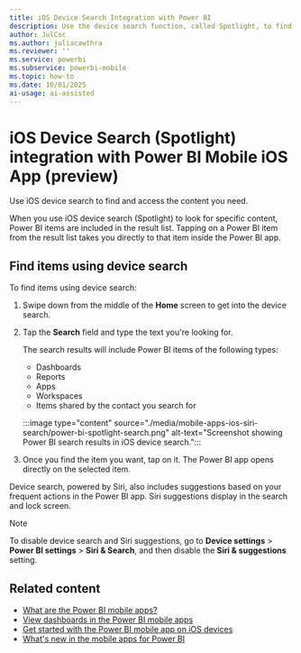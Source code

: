 ```yaml
---
title: iOS Device Search Integration with Power BI
description: Use the device search function, called Spotlight, to find and access the content you need in Power BI.
author: JulCsc
ms.author: juliacawthra
ms.reviewer: ''
ms.service: powerbi
ms.subservice: powerbi-mobile
ms.topic: how-to
ms.date: 10/01/2025
ai-usage: ai-assisted
---
```


# iOS Device Search (Spotlight) integration with Power BI Mobile iOS App (preview)

Use iOS device search to find and access the content you need.

When you use iOS device search (Spotlight) to look for specific content, Power BI items are included in the result list. Tapping on a Power BI item from the result list takes you directly to that item inside the Power BI app.

## Find items using device search

To find items using device search:

1. Swipe down from the middle of the **Home** screen to get into the device search.
1. Tap the **Search** field and type the text you're looking for.

   The search results will include Power BI items of the following types:

    - Dashboards
    - Reports
    - Apps
    - Workspaces
    - Items shared by the contact you search for

    :::image type="content" source="./media/mobile-apps-ios-siri-search/power-bi-spotlight-search.png" alt-text="Screenshot showing Power BI search results in iOS device search.":::

1. Once you find the item you want, tap on it. The Power BI app opens directly on the selected item.

Device search, powered by Siri, also includes suggestions based on your frequent actions in the Power BI app. Siri suggestions display in the search and lock screen.

> [!NOTE]
> To disable device search and Siri suggestions, go to **Device settings** > **Power BI settings** > **Siri & Search**,
> and then disable the **Siri & suggestions** setting.

## Related content

- [What are the Power BI mobile apps?](mobile-apps-for-mobile-devices.md)
- [View dashboards in the Power BI mobile apps](mobile-apps-view-dashboard.md)
- [Get started with the Power BI mobile app on iOS devices](mobile-iphone-app-get-started.md)
- [What's new in the mobile apps for Power BI](mobile-whats-new-in-the-mobile-apps.md)
